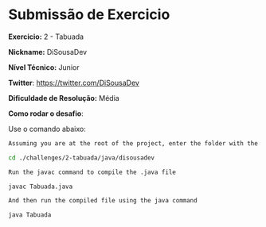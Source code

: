 # Submissão de Exercicio

**Exercicio:** 2 - Tabuada

**Nickname:** DiSousaDev

**Nível Técnico:** Junior

**Twitter**: https://twitter.com/DiSousaDev

**Dificuldade de Resolução:** Média

**Como rodar o desafio**:

Use o comando abaixo:
```bash
Assuming you are at the root of the project, enter the folder with the .java file

cd ./challenges/2-tabuada/java/disousadev

Run the javac command to compile the .java file

javac Tabuada.java

And then run the compiled file using the java command

java Tabuada
```
